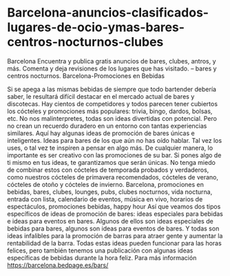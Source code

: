 # Barcelona-anuncios-clasificados-lugares-de-ocio-ymas-bares-centros-nocturnos-clubes
Barcelona Encuentra y publica gratis anuncios de bares, clubes, antros, y más. Comenta y deja revisiones de los lugares que has visitado.  – bares y centros nocturnos. Barcelona-Promociones en Bebidas

Si se apega a las mismas bebidas de siempre que todo bartender debería saber, le resultará difícil destacar en el mercado actual de bares y discotecas. Hay cientos de competidores y todos parecen tener cubiertos los cócteles y promociones más populares: trivia, bingo, dardos, bolsas, etc. No nos malinterpretes, todas son ideas divertidas con potencial. Pero no crean un recuerdo duradero en un entorno con tantas experiencias similares.
Aquí hay algunas ideas de promoción de bares únicas e inteligentes. Ideas para bares de los que aún no has oído hablar. Tal vez los uses, o tal vez te inspiren a pensar en algo más. De cualquier manera, lo importante es ser creativo con las promociones de su bar. Si pones algo de ti mismo en tus ideas, te garantizamos que serán únicas. No tenga miedo de combinar estos con cócteles de temporada probados y verdaderos, como nuestros cócteles de primavera recomendados, cócteles de verano, cócteles de otoño y cócteles de invierno. Barcelona, promociones en bebidas, bares, clubes, lounges, pubs, clubes nocturnos, vida nocturna, entrada con lista, calendario de eventos, música en vivo, horarios de espectáculos, promociones bebidas, happy hour
Así que veamos dos tipos específicos de ideas de promoción de bares: ideas especiales para bebidas e ideas para eventos en bares. Algunos de ellos son ideas especiales de bebidas para bares, algunos son ideas para eventos de bares. Y todas son ideas infalibles para la promoción de barras para atraer gente y aumentar la rentabilidad de la barra. Todas estas ideas pueden funcionar para las horas felices, pero también tenemos una publicación con algunas ideas específicas de bebidas durante la hora feliz. Para más información https://barcelona.bedpage.es/bars/
  
